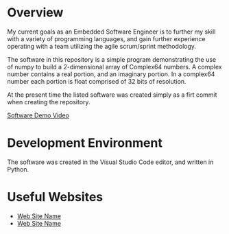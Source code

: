 # Overview

My current goals as an Embedded Software Engineer is to further my skill with a variety of programming languages, and gain further experience operating with a team utilizing the agile scrum/sprint methodology.

The software in this repository is a simple program demonstrating the use of numpy to build a 2-dimensional array of Complex64 numbers. A complex number contains a real portion, and an imaginary portion. In a complex64 number each portion is float comprised of 32 bits of resolution.

At the present time the listed software was created simply as a firt commit when creating the repository.



[Software Demo Video](https://www.youtube.com/watch?v=cSFZTYJyUrE)

# Development Environment

The software was created in the Visual Studio Code editor, and written in Python.

# Useful Websites


* [Web Site Name](http://url.link.goes.here)
* [Web Site Name](http://url.link.goes.here)